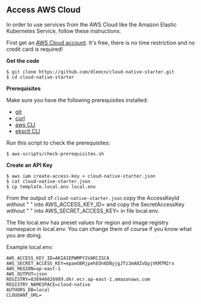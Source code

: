 ## Access AWS Cloud

In order to use services from the AWS Cloud like the Amazon Elastic Kubernetes Service, follow these instructions.

First get an [AWS Cloud account](https://portal.aws.amazon.com/billing/signup#/start). It's free, there is no time restriction and no credit card is required!

**Get the code**

```
$ git clone https://github.com/dleecn/cloud-native-starter.git
$ cd cloud-native-starter
```

**Prerequisites**

Make sure you have the following prerequisites installed:

* [git](https://git-scm.com/book/en/v2/Getting-Started-Installing-Git) 
* [curl](https://curl.haxx.se/download.html)
* [aws CLI](https://aws.amazon.com/cli/)
* [eksctl CLI](https://eksctl.io/)

Run this script to check the prerequisites:

```
$ aws-scripts/check-prerequisites.sh
```

**Create an API Key**

```
$ aws iam create-access-key > cloud-native-starter.json
$ cat cloud-native-starter.json
$ cp template.local.env local.env 
```

From the output of `cloud-native-starter.json` copy the AccessKeyId without " " into AWS_ACCESS_KEY_ID= and copy the SecretAccessKey without " " into AWS_SECRET_ACCESS_KEY= in file local.env.

The file local.env has preset values for region and image registry namespace in local.env. You can change them of course if you know what you are doing.

Example local.env:

```
AWS_ACCESS_KEY_ID=AKIAIEPWMPY2VARCISCA
AWS_SECRET_ACCESS_KEY=epaeO8RjpehEOn6DByjgJTz3mA8ZvDpjVKM7M2rx
AWS_REGION=ap-east-1
AWS_OUTPUT=json
REGISTRY=836946026989.dkr.ecr.ap-east-1.amazonaws.com
REGISTRY_NAMESPACE=cloud-native
AUTHORS_DB=local
CLOUDANT_URL=
```